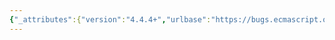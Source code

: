 ```yaml
---
{"_attributes":{"version":"4.4.4+","urlbase":"https://bugs.ecmascript.org/","maintainer":"dherman@mozilla.com"},"bug":{"bug_id":2035,"creation_ts":"2013-10-02 15:25:00 -0700","short_desc":"12.1.4.2.3: \"ComprehensionComponentrEvaluation\"","delta_ts":"2013-11-10 17:27:07 -0800","product":"Draft for 6th Edition","component":"editorial issue","version":"Rev 19: September 27, 2013 Draft","rep_platform":"All","op_sys":"All","bug_status":"VERIFIED","resolution":"FIXED","priority":"Normal","bug_severity":"normal","everconfirmed":true,"reporter":{"uid":"jmdyck","name":"Michael Dyck"},"assigned_to":{"uid":"allen","name":"Allen Wirfs-Brock"},"long_desc":[{"commentid":5806,"comment_count":0,"who":{"uid":"jmdyck","name":"Michael Dyck"},"bug_when":"2013-10-02 15:25:19 -0700","thetext":"In 12.1.4.2.3 \"Runtime Semantics: ComprehensionEvaluation\",\nin group 3,\nstep 1 says:\n    Return the result of performing ComprehensionComponentrEvaluation for ...\n\nIn \"Componentr\", delete the \"r\"."},{"commentid":5942,"comment_count":1,"who":{"uid":"allen","name":"Allen Wirfs-Brock"},"bug_when":"2013-10-22 12:44:23 -0700","thetext":"fixed in rev20 editor's draft"},{"commentid":6032,"comment_count":2,"who":{"uid":"allen","name":"Allen Wirfs-Brock"},"bug_when":"2013-10-29 09:44:43 -0700","thetext":"fixed in rev20 draft, Oct. 28, 2013"}]}}
---
```

